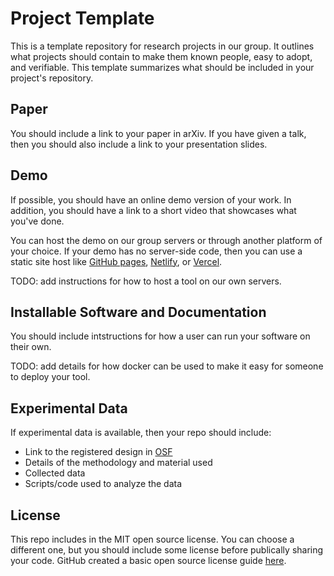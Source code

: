 # Project Template

This is a template repository for research projects in our group. It outlines what projects should contain to make them known people, easy to adopt, and verifiable. This template summarizes what should be included in your project's repository.

## Paper

You should include a link to your paper in arXiv. If you have given a talk, then you should also include a link to your presentation slides.

## Demo

If possible, you should have an online demo version of your work. In addition, you should have a link to a short video that showcases what you've done.

You can host the demo on our group servers or through another platform of your choice. If your demo has no server-side code, then you can use a static site host like [GitHub pages](https://pages.github.com), [Netlify](https://www.netlify.com), or [Vercel](https://vercel.com/).

TODO: add instructions for how to host a tool on our own servers.

## Installable Software and Documentation

You should include intstructions for how a user can run your software on their own.

TODO: add details for how docker can be used to make it easy for someone to deploy your tool.

## Experimental Data

If experimental data is available, then your repo should include:
* Link to the registered design in [OSF](https://osf.io/)
* Details of the methodology and material used
* Collected data
* Scripts/code used to analyze the data


## License

This repo includes in the MIT open source license. You can choose a different one, but you should include some license before publically sharing your code. GitHub created a basic open source license guide [here](https://choosealicense.com).
